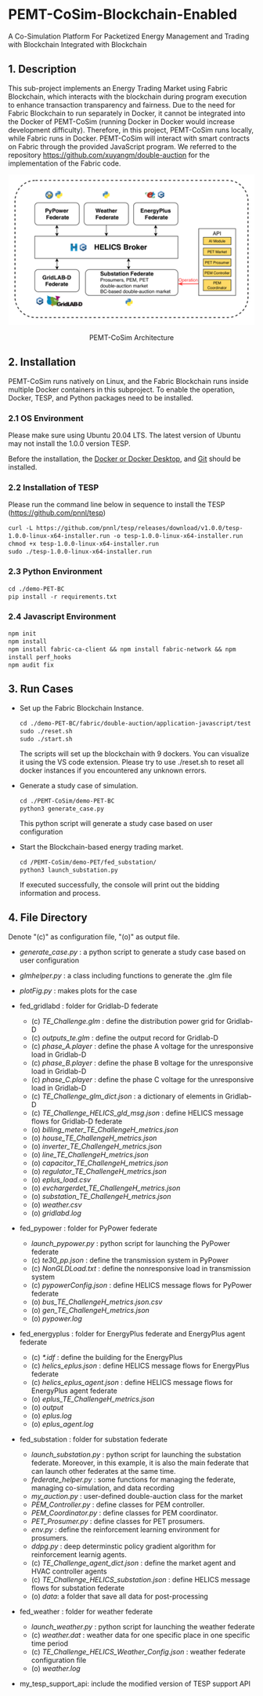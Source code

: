 # PEMT-CoSim-Blockchain-Enabled

A Co-Simulation Platform For Packetized Energy Management and Trading with Blockchain Integrated with Blockchain

## 1. Description
This sub-project implements an Energy Trading Market using Fabric Blockchain, which interacts with the blockchain during program execution to enhance transaction transparency and fairness. Due to the need for Fabric Blockchain to run separately in Docker, it cannot be integrated into the Docker of PEMT-CoSim (running Docker in Docker would increase development difficulty). Therefore, in this project, PEMT-CoSim runs locally, while Fabric runs in Docker. PEMT-CoSim will interact with smart contracts on Fabric through the provided JavaScript program. We referred to the repository https://github.com/xuyangm/double-auction for the implementation of the Fabric code.




![image](../doc_images/PEMT-overview-withbc.png)
<center>PEMT-CoSim Architecture</center>

## 2. Installation
PEMT-CoSim runs natively on Linux, and the Fabric Blockchain runs inside multiple Docker containers in this subproject. To enable the operation, Docker, TESP, and Python packages need to be installed.

### 2.1 OS Environment

Please make sure using Ubuntu 20.04 LTS. The latest version of Ubuntu may not install the 1.0.0 version TESP.

Before the installation, the [Docker or Docker Desktop](https://www.docker.com/products/docker-desktop), and [Git](https://git-scm.com/) should be installed. 

### 2.2 Installation of TESP
Please run the command line below in sequence to install the TESP (https://github.com/pnnl/tesp)

    curl -L https://github.com/pnnl/tesp/releases/download/v1.0.0/tesp-1.0.0-linux-x64-installer.run -o tesp-1.0.0-linux-x64-installer.run
    chmod +x tesp-1.0.0-linux-x64-installer.run
    sudo ./tesp-1.0.0-linux-x64-installer.run


### 2.3 Python Environment

    cd ./demo-PET-BC
    pip install -r requirements.txt
### 2.4 Javascript Environment

    npm init
    npm install
    npm install fabric-ca-client && npm install fabric-network && npm install perf_hooks
    npm audit fix

## 3. Run Cases

- Set up the Fabric Blockchain Instance.
    ```
    cd ./demo-PET-BC/fabric/double-auction/application-javascript/test
    sudo ./reset.sh
    sudo ./start.sh
    ```
  The scripts will set up the blockchain with 9 dockers. You can visualize it using the VS code extension. Please try to use ./reset.sh to reset all docker instances if you encountered any unknown errors.

- Generate a study case of simulation.
    ```
    cd ./PEMT-CoSim/demo-PET-BC
    python3 generate_case.py 
    ```
  This python script will generate a study case based on user configuration

- Start the Blockchain-based energy trading market.
    ```
    cd /PEMT-CoSim/demo-PET/fed_substation/
    python3 launch_substation.py
    ```
  If executed successfully, the console will print out the bidding information and process.

## 4. File Directory 
Denote "(c)" as configuration file, "(o)" as output file.
* _generate_case.py_ : a python script to generate a study case based on user configuration
* _glmhelper.py_ : a class including functions to generate the .glm file
* _plotFig.py_ : makes plots for the case
* fed_gridlabd : folder for Gridlab-D federate
   * (c) _TE_Challenge.glm_ : define the distribution power grid for Gridlab-D
   * (c) _outputs_te.glm_ : define the output record for Gridlab-D
   * (c) _phase_A.player_ : define the phase A voltage for the unresponsive load in Gridlab-D
   * (c) _phase_B.player_ : define the phase B voltage for the unresponsive load in Gridlab-D
   * (c) _phase_C.player_ : define the phase C voltage for the unresponsive load in Gridlab-D
   * (c) _TE_Challenge_glm_dict.json_ : a dictionary of elements in Gridlab-D
   * (c) _TE_Challenge_HELICS_gld_msg.json_ : define HELICS message flows for Gridlab-D federate
   * (o) _billing_meter_TE_ChallengeH_metrics.json_
   * (o) _house_TE_ChallengeH_metrics.json_
   * (o) _inverter_TE_ChallengeH_metrics.json_
   * (o) _line_TE_ChallengeH_metrics.json_
   * (o) _capacitor_TE_ChallengeH_metrics.json_
   * (o) _regulator_TE_ChallengeH_metrics.json_
   * (o) _eplus_load.csv_
   * (o) _evchargerdet_TE_ChallengeH_metrics.json_
   * (o) _substation_TE_ChallengeH_metrics.json_
   * (o) _weather.csv_
   * (o) _gridlabd.log_
* fed_pypower : folder for PyPower federate
   * _launch_pypower.py_ : python script for launching the PyPower federate
   * (c) _te30_pp.json_ : define the transmission system in PyPower 
   * (c) _NonGLDLoad.txt_ : define the nonresponsive load in transmission system
   * (c) _pypowerConfig.json_ : define HELICS message flows for PyPower federate
   * (o) _bus_TE_ChallengeH_metrics.json.csv_
   * (o) _gen_TE_ChallengeH_metrics.json_
   * (o) _pypower.log_
* fed_energyplus : folder for EnergyPlus federate and EnergyPlus agent federate
   * (c) _*.idf_ : define the building for the EnergyPlus
   * (c) _helics_eplus.json_ : define HELICS message flows for EnergyPlus federate
   * (c) _helics_eplus_agent.json_ : define HELICS message flows for EnergyPlus agent federate
   * (o) _eplus_TE_ChallengeH_metrics.json_
   * (o) _output_
   * (o) _eplus.log_
   * (o) _eplus_agent.log_
* fed_substation : folder for substation federate
   * _launch_substation.py_ : python script for launching the substation federate. Moreover, in this example, it is also the main federate that can launch other federates at the same time.
   * _federate_helper.py_ : some functions for managing the federate, managing co-simulation, and data recording
   * _my_auction.py_ : user-defined double-auction class for the market
   * _PEM_Controller.py_ : define classes for PEM controller. 
   * _PEM_Coordinator.py_ : define classes for PEM coordinator. 
   * _PET_Prosumer.py_ : define classes for PET prosumers.
   * _env.py_ : define the reinforcement learning environment for prosumers.
   * _ddpg.py_ : deep determinstic policy gradient algorithm for reinforcement learnig agents.
   * (c) _TE_Challenge_agent_dict.json_ : define the market agent and HVAC controller agents
   * (c) _TE_Challenge_HELICS_substation.json_ : define HELICS message flows for substation federate
   * (o) _data_: a folder that save all data for post-processing
* fed_weather : folder for weather federate
   * _launch_weather.py_ : python script for launching the weather federate
   * (c) _weather.dat_ : weather data for one specific place in one specific time period
   * (c) _TE_Challenge_HELICS_Weather_Config.json_ : weather federate configuration file
   * (o) _weather.log_

* my_tesp_support_api: include the modified version of TESP support API
